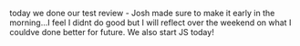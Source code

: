 <p>today we done our test review - Josh made sure to make it early in the morning...I feel I didnt do good but I will reflect over the weekend on what I couldve done better for future. We also start JS today! </p>